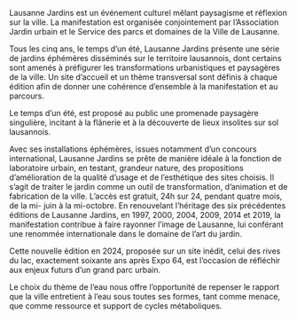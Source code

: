 Lausanne Jardins est un événement culturel mêlant paysagisme et réflexion sur la ville. La manifestation est organisée conjointement par l’Association Jardin urbain et le Service des parcs et domaines de la Ville de Lausanne.

Tous les cinq ans, le temps d’un été, Lausanne Jardins présente une série de jardins éphémères disséminés sur le territoire lausannois, dont certains sont amenés à préfigurer les transformations urbanistiques et paysagères de la ville. Un site d’accueil et un thème transversal sont définis à chaque édition afin de donner une cohérence d’ensemble à la manifestation et au parcours.

Le temps d’un été, est proposé au public une promenade paysagère singulière, incitant à la flânerie et à la découverte de lieux insolites sur sol lausannois.

Avec ses installations éphémères, issues notamment d’un concours international, Lausanne Jardins se prête de manière idéale à la fonction de laboratoire urbain, en testant, grandeur nature, des propositions d’amélioration de la qualité d’usage et de l’esthétique des sites choisis. Il s’agit de traiter le jardin comme un outil de transformation, d’animation et de fabrication de la ville. L’accès est gratuit, 24h sur 24, pendant quatre mois, de la mi- juin à la mi-octobre. En renouvelant l’héritage des six précédentes éditions de Lausanne Jardins, en 1997, 2000, 2004, 2009, 2014 et 2019, la manifestation contribue à faire rayonner l’image de Lausanne, lui conférant une renommée internationale dans le domaine de l’art du jardin.

Cette nouvelle édition en 2024, proposée sur un site inédit, celui des rives du lac, exactement soixante ans après Expo 64, est l’occasion de réfléchir aux enjeux futurs d’un grand parc urbain.

Le choix du thème de l’eau nous offre l’opportunité de repenser le rapport que la ville entretient à l’eau sous toutes ses formes, tant comme menace, que comme ressource et support de cycles métaboliques.